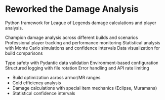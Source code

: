 # Reworked the Damage Analysis

Python framework for League of Legends damage calculations and player analysis.


Champion damage analysis across different builds and scenarios
Professional player tracking and performance monitoring
Statistical analysis with Monte Carlo simulations and confidence intervals
Data visualization for build comparisons

Type safety with Pydantic data validation
Environment-based configuration
Structured logging with file rotation
Error handling and API rate limiting


- Build optimization across armor/MR ranges
- Gold efficiency analysis
- Damage calculations with special item mechanics (Eclipse, Muramana)
- Statistical confidence intervals

